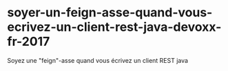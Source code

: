 # soyer-un-feign-asse-quand-vous-ecrivez-un-client-rest-java-devoxx-fr-2017
Soyez une "feign"-asse quand vous écrivez un client REST java
